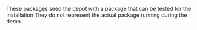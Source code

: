 These packages seed the depot with a package that can be tested for the installation 
They do not represent the actual package running during the demo